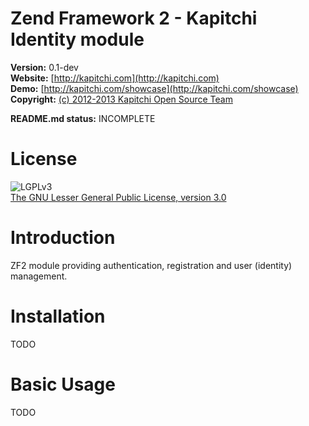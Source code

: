 Zend Framework 2 - Kapitchi Identity module
==============================================

__Version:__ 0.1-dev  
__Website:__ [http://kapitchi.com](http://kapitchi.com)  
__Demo:__    [http://kapitchi.com/showcase](http://kapitchi.com/showcase)  
__Copyright:__  [(c) 2012-2013 Kapitchi Open Source Team](http://kapitchi.com/open-source-team)  

__README.md status:__ INCOMPLETE  


License
=======

![LGPLv3](http://www.gnu.org/graphics/lgplv3-88x31.png)  
[The GNU Lesser General Public License, version 3.0](LICENSE.txt)

Introduction
============

ZF2 module providing authentication, registration and user (identity) management.


Installation
============

TODO

Basic Usage
===========

TODO


